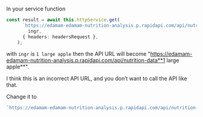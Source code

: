 In your service function

```ts
const result = await this.httpService.get(
      `https://edamam-edamam-nutrition-analysis.p.rapidapi.com/api/nutrition-data` +
        ingr,
      { headers: headersRequest },
    );
```

with `ingr` is `1 large apple` then the API URL will become "https://edamam-edamam-nutrition-analysis.p.rapidapi.com/api/nutrition-data**1 large apple**".

I think this is an incorrect API URL, and you don’t want to call the API like that.


Change it to
```ts
`https://edamam-edamam-nutrition-analysis.p.rapidapi.com/api/nutrition-data?ingr=${ingr}`,
```
